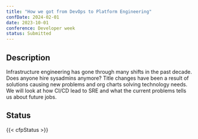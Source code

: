 ```yaml
---
title: "How we got from DevOps to Platform Engineering"
confDate: 2024-02-01
date: 2023-10-01
conference: Developer week
status: Submitted
---
```


## Description
Infrastructure engineering has gone through many shifts in the past decade. Does anyone hire sysadmins anymore? Title changes have been a result of solutions causing new problems and org charts solving technology needs. We will look at how CI/CD lead to SRE and what the current problems tells us about future jobs.

## Status
{{< cfpStatus >}}
